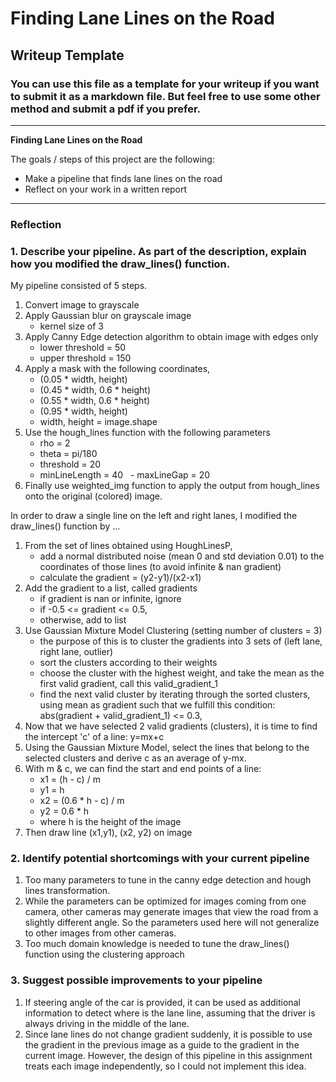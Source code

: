 # **Finding Lane Lines on the Road** 

## Writeup Template

### You can use this file as a template for your writeup if you want to submit it as a markdown file. But feel free to use some other method and submit a pdf if you prefer.

---

**Finding Lane Lines on the Road**

The goals / steps of this project are the following:
* Make a pipeline that finds lane lines on the road
* Reflect on your work in a written report


[//]: # (Image References)

[image1]: ./examples/grayscale.jpg "Grayscale"

---

### Reflection

### 1. Describe your pipeline. As part of the description, explain how you modified the draw_lines() function.

My pipeline consisted of 5 steps.
1. Convert image to grayscale
2. Apply Gaussian blur on grayscale image
   - kernel size of 3
3. Apply Canny Edge detection algorithm to obtain image with edges only
   - lower threshold = 50
   - upper threshold = 150
4. Apply a mask with the following coordinates, 
   - (0.05 * width, height)
   - (0.45 * width, 0.6 * height)
   - (0.55 * width, 0.6 * height)
   - (0.95 * width, height)
   - width, height = image.shape
5. Use the hough_lines function with the following parameters
   - rho = 2
   - theta = pi/180
   - threshold = 20
   - minLineLength = 40
   - maxLineGap = 20
6. Finally use weighted_img function to apply the output from hough_lines onto the original (colored) image.

In order to draw a single line on the left and right lanes, I modified the draw_lines() function by ...

1. From the set of lines obtained using HoughLinesP, 
   - add a normal distributed noise (mean 0 and std deviation 0.01) to the coordinates of those lines (to avoid infinite & nan gradient)
   - calculate the gradient = (y2-y1)/(x2-x1)
2. Add the gradient to a list, called gradients
   - if gradient is nan or infinite, ignore
   - if -0.5 <= gradient <= 0.5,
   - otherwise, add to list
3. Use Gaussian Mixture Model Clustering (setting number of clusters = 3)
   - the purpose of this is to cluster the gradients into 3 sets of (left lane, right lane, outlier)
   - sort the clusters according to their weights
   - choose the cluster with the highest weight, and take the mean as the first valid gradient, call this valid_gradient_1
   - find the next valid cluster by iterating through the sorted clusters, using mean as gradient such that we fulfill this condition: abs(gradient + valid_gradient_1) <= 0.3, 
4. Now that we have selected 2 valid gradients (clusters), it is time to find the intercept 'c' of a line: y=mx+c
5. Using the Gaussian Mixture Model, select the lines that belong to the selected clusters and derive c as an average of y-mx.
6. With m & c, we can find the start and end points of a line:
   - x1 = (h - c) / m
   - y1 = h
   - x2 = (0.6 * h - c) / m
   - y2 = 0.6 * h
   - where h is the height of the image
7. Then draw line (x1,y1), (x2, y2) on image      


### 2. Identify potential shortcomings with your current pipeline
1. Too many parameters to tune in the canny edge detection and hough lines transformation.
2. While the parameters can be optimized for images coming from one camera, other cameras may generate images that view the road from a slightly different angle. So the parameters used here will not generalize to other images from other cameras.
3. Too much domain knowledge is needed to tune the draw_lines() function using the clustering approach

### 3. Suggest possible improvements to your pipeline
1. If steering angle of the car is provided, it can be used as additional information to detect where is the lane line, assuming that the driver is always driving in the middle of the lane.
2. Since lane lines do not change gradient suddenly, it is possible to use the gradient in the previous image as a guide to the gradient in the current image. However, the design of this pipeline in this assignment treats each image independently, so I could not implement this idea.
